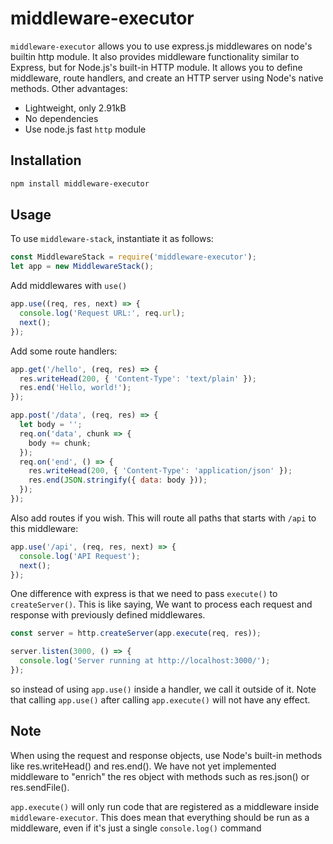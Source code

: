 # middleware-executor

`middleware-executor` allows you to use express.js middlewares on node's builtin http module. It also provides middleware functionality similar to Express, but for Node.js's built-in HTTP module. It allows you to define middleware, route handlers, and create an HTTP server using Node's native methods. Other advantages:

- Lightweight, only 2.91kB
- No dependencies
- Use node.js fast `http` module 

## Installation

```bash
npm install middleware-executor
```

## Usage
To use `middleware-stack`, instantiate it as follows:

```javascript
const MiddlewareStack = require('middleware-executor');
let app = new MiddlewareStack();
```

Add middlewares with `use()`

```javascript
app.use((req, res, next) => {
  console.log('Request URL:', req.url);
  next();
});
```

Add some route handlers:

```javascript
app.get('/hello', (req, res) => {
  res.writeHead(200, { 'Content-Type': 'text/plain' });
  res.end('Hello, world!');
});

app.post('/data', (req, res) => {
  let body = '';
  req.on('data', chunk => {
    body += chunk;
  });
  req.on('end', () => {
    res.writeHead(200, { 'Content-Type': 'application/json' });
    res.end(JSON.stringify({ data: body }));
  });
});
```

Also add routes if you wish. This will route all paths that starts with `/api` to this middleware:

```javascript
app.use('/api', (req, res, next) => {
  console.log('API Request');
  next();
});
```
One difference with express is that we need to pass `execute()` to `createServer()`.
This is like saying, We want to process each request and response with previously defined middlewares.

```javascript
const server = http.createServer(app.execute(req, res));

server.listen(3000, () => {
  console.log('Server running at http://localhost:3000/');
});
```

so instead of using `app.use()` inside a handler, we call it outside of it. Note that calling `app.use()` after calling `app.execute()` will not have any effect.

## Note
When using the request and response objects, use Node's built-in methods like res.writeHead() and res.end(). We have not yet implemented middleware to "enrich" the res object with methods such as res.json() or res.sendFile().

`app.execute()` will only run code that are registered as a middleware inside `middleware-executor`. This does mean that everything should be run as a middleware, even if it's just a single `console.log()` command